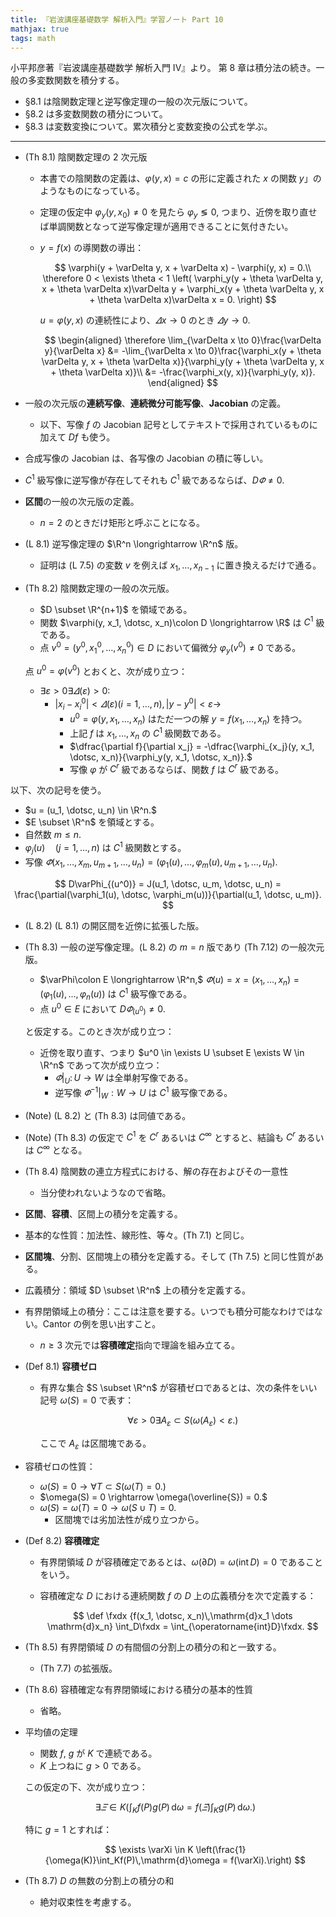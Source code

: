```yaml
---
title: 『岩波講座基礎数学 解析入門』学習ノート Part 10
mathjax: true
tags: math
---
```


小平邦彦著『岩波講座基礎数学 解析入門 IV』より。
第 8 章は積分法の続き。一般の多変数関数を積分する。

* §8.1 は陰関数定理と逆写像定理の一般の次元版について。
* §8.2 は多変数関数の積分について。
* §8.3 は変数変換について。累次積分と変数変換の公式を学ぶ。

----

* (Th 8.1) 陰関数定理の 2 次元版
  * 本書での陰関数の定義は、$\varphi(y, x) = c$ の形に定義された $x$ の関数 $y$」のようなものになっている。
  * 定理の仮定中 $\varphi_y(y, x_0) \neq 0$ を見たら $\varphi_y \lessgtr 0,$
    つまり、近傍を取り直せば単調関数となって逆写像定理が適用できることに気付きたい。
  * $y = f(x)$ の導関数の導出：

    $$
    \varphi(y + \varDelta y, x + \varDelta x) - \varphi(y, x) = 0.\\
    \therefore 0 < \exists \theta < 1 \left(
        \varphi_y(y + \theta \varDelta y, x + \theta \varDelta x)\varDelta y
        + \varphi_x(y + \theta \varDelta y, x + \theta \varDelta x)\varDelta x = 0.
        \right)
    $$

    $u = \varphi(y, x)$ の連続性により、$\varDelta x \to 0$ のとき $\varDelta y \to 0.$

    $$
    \begin{aligned}
    \therefore \lim_{\varDelta x \to 0}\frac{\varDelta y}{\varDelta x}
    &= -\lim_{\varDelta x \to 0}\frac{\varphi_x(y + \theta \varDelta y, x + \theta \varDelta x)}{\varphi_y(y + \theta \varDelta y, x + \theta \varDelta x)}\\
    &= -\frac{\varphi_x(y, x)}{\varphi_y(y, x)}.
    \end{aligned}
    $$

* 一般の次元版の**連続写像**、**連続微分可能写像**、**Jacobian** の定義。
  * 以下、写像 $f$ の Jacobian 記号としてテキストで採用されているものに加えて $Df$ も使う。
* 合成写像の Jacobian は、各写像の Jacobian の積に等しい。
* $C^1$ 級写像に逆写像が存在してそれも $C^1$ 級であるならば、$D\varPhi \neq 0.$
* **区間**の一般の次元版の定義。
  * $n = 2$ のときだけ矩形と呼ぶことになる。
* (L 8.1) 逆写像定理の $\R^n \longrightarrow \R^n$ 版。
  * 証明は (L 7.5) の変数 $v$ を例えば $x_1, \dotsc, x_{n - 1}$ に置き換えるだけで通る。
* (Th 8.2) 陰関数定理の一般の次元版。
  * $D \subset \R^{n+1}$ を領域である。
  * 関数 $\varphi(y, x_1, \dotsc, x_n)\colon D \longrightarrow \R$ は $C^1$ 級である。
  * 点 $v^0 = (y^0, {x_1}^0, \dotsc, {x_n}^0) \in D$ において偏微分 $\varphi_y(v^0) \neq 0$ である。

  点 $u^0 = \varphi(v^0)$ とおくと、次が成り立つ：
  * $\exists \varepsilon > 0 \exists \varDelta(\varepsilon) > 0:$
    * $\lvert x_i - {x_i}^0\rvert < \varDelta(\varepsilon) (i = 1, \dotsc, n), \lvert y - y^0\rvert < \varepsilon \rightarrow$
      * $u^0 = \varphi(y, x_1, \dotsc, x_n)$ はただ一つの解 $y = f(x_1, \dotsc, x_n)$ を持つ。
      * 上記 $f$ は $x_1, \dotsc, x_n$ の $C^1$ 級関数である。
      * $\dfrac{\partial f}{\partial x_j} = -\dfrac{\varphi_{x_j}(y, x_1, \dotsc, x_n)}{\varphi_y(y, x_1, \dotsc, x_n)}.$
      * 写像 $\varphi$ が $C^r$ 級であるならば、関数 $f$ は $C^r$ 級である。

以下、次の記号を使う。

* $u = (u_1, \dotsc, u_n) \in \R^n.$
* $E \subset \R^n$ を領域とする。
* 自然数 $m \le n.$
* $\varphi_j(u)\quad(j = 1, \dotsc, n)$ は $C^1$ 級関数とする。
* 写像 $\varPhi(x_1, \dotsc, x_m, u_{m + 1}, \dotsc, u_n) = (\varphi_1(u), \dotsc, \varphi_m(u), u_{m + 1}, \dotsc, u_n).$

$$
D\varPhi_{(u^0)} = J(u_1, \dotsc, u_m, \dotsc, u_n)
  = \frac{\partial(\varphi_1(u), \dotsc, \varphi_m(u))}{\partial(u_1, \dotsc, u_m)}.
$$

* (L 8.2) (L 8.1) の開区間を近傍に拡張した版。
* (Th 8.3) 一般の逆写像定理。(L 8.2) の $m = n$ 版であり (Th 7.12) の一般次元版。
  * $\varPhi\colon E \longrightarrow \R^n,$
    $\varPhi(u) = x = (x_1, \dotsc, x_n) = (\varphi_1(u), \dotsc, \varphi_n(u))$ は $C^1$ 級写像である。
  * 点 $u^0 \in E$ において $D\varPhi_{(u^0)} \neq 0.$

  と仮定する。このとき次が成り立つ：
  * 近傍を取り直す、つまり $u^0 \in \exists U \subset E \exists W \in \R^n$ であって次が成り立つ：
    * $\varPhi\vert_U\colon U \longrightarrow W$ は全単射写像である。
    * 逆写像 $\varPhi^{-1}\vert_W: W \longrightarrow U$ は $C^1$ 級写像である。
* (Note) (L 8.2) と (Th 8.3) は同値である。
* (Note) (Th 8.3) の仮定で $C^1$ を $C^r$ あるいは $C^\infty$ とすると、結論も $C^r$ あるいは $C^\infty$ となる。
* (Th 8.4) 陰関数の連立方程式における、解の存在およびその一意性
  * 当分使われないようなので省略。
* **区間**、**容積**、区間上の積分を定義する。
* 基本的な性質：加法性、線形性、等々。(Th 7.1) と同じ。
* **区間塊**、分割、区間塊上の積分を定義する。そして (Th 7.5) と同じ性質がある。
* 広義積分：領域 $D \subset \R^n$ 上の積分を定義する。
* 有界閉領域上の積分：ここは注意を要する。いつでも積分可能なわけではない。Cantor の例を思い出すこと。
  * $n \ge 3$ 次元では**容積確定**指向で理論を組み立てる。
* (Def 8.1) **容積ゼロ**
  * 有界な集合 $S \subset \R^n$ が容積ゼロであるとは、次の条件をいい記号 $\omega(S) = 0$ で表す：

    $$
    \forall \varepsilon > 0
    \exists A_\varepsilon \subset S
    \left(
        \omega(A_\varepsilon) < \varepsilon.
    \right)
    $$

    ここで $A_\varepsilon$ は区間塊である。
* 容積ゼロの性質：
  * $\omega(S) = 0 \rightarrow \forall T \subset S (\omega(T) = 0.)$
  * $\omega(S) = 0 \rightarrow \omega(\overline{S}) = 0.$
  * $\omega(S) = \omega(T) = 0 \rightarrow \omega(S \cup T) = 0.$
    * 区間塊では劣加法性が成り立つから。
* (Def 8.2) **容積確定**
  * 有界閉領域 $D$ が容積確定であるとは、$\omega(\partial D) = \omega(\operatorname{int}D) = 0$ であることをいう。
  * 容積確定な $D$ における連続関数 $f$ の $D$ 上の広義積分を次で定義する：

    $$
    \def \fxdx {f(x_1, \dotsc, x_n)\,\mathrm{d}x_1 \dots \mathrm{d}x_n}
    \int_D\fxdx
    = \int_{\operatorname{int}D}\fxdx.
    $$

* (Th 8.5) 有界閉領域 $D$ の有間個の分割上の積分の和と一致する。
  * (Th 7.7) の拡張版。
* (Th 8.6) 容積確定な有界閉領域における積分の基本的性質
  * 省略。
* 平均値の定理
  * 関数 $f$, $g$ が $K$ で連続である。
  * $K$ 上つねに $g > 0$ である。

  この仮定の下、次が成り立つ：

  $$
  \exists \varXi \in K \left(\int_Kf(P)g(P)\,\mathrm{d}\omega = f(\varXi)\int_Kg(P)\,\mathrm{d}\omega.\right)
  $$

  特に $g = 1$ とすれば：

  $$
  \exists \varXi \in K \left(\frac{1}{\omega(K)}\int_Kf(P)\,\mathrm{d}\omega = f(\varXi).\right)
  $$

* (Th 8.7) $D$ の無数の分割上の積分の和
  * 絶対収束性を考慮する。
